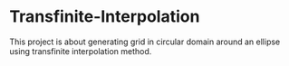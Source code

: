 # Transfinite-Interpolation
This project is about generating grid in circular domain around an ellipse using transfinite interpolation method. 

